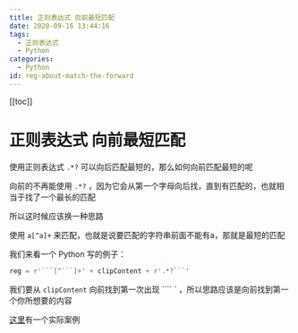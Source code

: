 ```yaml
---
title: 正则表达式 向前最短匹配
date: 2020-09-16 13:44:16
tags:
  - 正则表达式
  - Python
categories:
  - Python
id: reg-about-match-the-forward
---
```


[[toc]]

# 正则表达式 向前最短匹配

使用正则表达式 `.*?` 可以向后匹配最短的，那么如何向前匹配最短的呢

向前的不再能使用 `.*?` ，因为它会从第一个字母向后找，直到有匹配的，也就相当于找了一个最长的匹配

所以这时候应该换一种思路

使用 `a[^a]+` 来匹配，也就是说要匹配的字符串前面不能有a，那就是最短的匹配

我们来看一个 Python 写的例子：

````python
reg = r'```[^```]+' + clipContent + r'.*?```'
````

我们要从 `clipContent` 向前找到第一次出现 ```` ` ，所以思路应该是向前找到第一个你所想要的内容

[这里](/listen-the-clipboard-and-match)有一个实际案例
